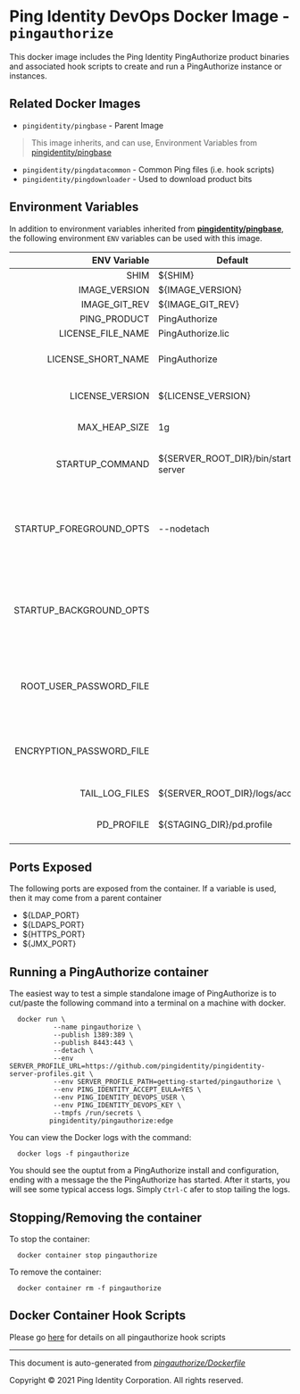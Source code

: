 

# Ping Identity DevOps Docker Image - `pingauthorize`

This docker image includes the Ping Identity PingAuthorize product binaries
and associated hook scripts to create and run a PingAuthorize instance or
instances.

## Related Docker Images
- `pingidentity/pingbase` - Parent Image
> This image inherits, and can use, Environment Variables from [pingidentity/pingbase](https://devops.pingidentity.com/docker-images/pingbase/)
- `pingidentity/pingdatacommon` - Common Ping files (i.e. hook scripts)
- `pingidentity/pingdownloader` - Used to download product bits


## Environment Variables
In addition to environment variables inherited from **[pingidentity/pingbase](https://devops.pingidentity.com/docker-images/pingbase/)**,
the following environment `ENV` variables can be used with
this image.

| ENV Variable  | Default     | Description
| ------------: | ----------- | ---------------------------------
| SHIM  | ${SHIM}  |  |
| IMAGE_VERSION  | ${IMAGE_VERSION}  |  |
| IMAGE_GIT_REV  | ${IMAGE_GIT_REV}  |  |
| PING_PRODUCT  | PingAuthorize  | Ping product name  |
| LICENSE_FILE_NAME  | PingAuthorize.lic  | Name of license file  |
| LICENSE_SHORT_NAME  | PingAuthorize  | Short name used when retrieving license from License Server  |
| LICENSE_VERSION  | ${LICENSE_VERSION}  | Version used when retrieving license from License Server  |
| MAX_HEAP_SIZE  | 1g  | Minimal Heap size required for PingAuthorize  |
| STARTUP_COMMAND  | ${SERVER_ROOT_DIR}/bin/start-server  | The command that the entrypoint will execute in the foreground to instantiate the container  |
| STARTUP_FOREGROUND_OPTS  | --nodetach  | The command-line options to provide to the the startup command when the container starts with the server in the foreground. This is the normal start flow for the container  |
| STARTUP_BACKGROUND_OPTS  |   | The command-line options to provide to the the startup command when the container starts with the server in the background. This is the debug start flow for the container  |
| ROOT_USER_PASSWORD_FILE  |   | Location of file with the root user password (i.e. cn=directory manager). Defaults to /SECRETS_DIR/root-user-password  |
| ENCRYPTION_PASSWORD_FILE  |   | Location of file with the passphrase for setting up encryption Defaults to /SECRETS_DIR/encryption-password  |
| TAIL_LOG_FILES  | ${SERVER_ROOT_DIR}/logs/access  | Files tailed once container has started  |
| PD_PROFILE  | ${STAGING_DIR}/pd.profile  | Directory for the profile used by the PingData manage-profile tool  |

## Ports Exposed

The following ports are exposed from the container.  If a variable is
used, then it may come from a parent container

- ${LDAP_PORT}
- ${LDAPS_PORT}
- ${HTTPS_PORT}
- ${JMX_PORT}

## Running a PingAuthorize container

The easiest way to test a simple standalone image of PingAuthorize is to cut/paste the following command into a terminal on a machine with docker.

```
  docker run \
           --name pingauthorize \
           --publish 1389:389 \
           --publish 8443:443 \
           --detach \
           --env SERVER_PROFILE_URL=https://github.com/pingidentity/pingidentity-server-profiles.git \
           --env SERVER_PROFILE_PATH=getting-started/pingauthorize \
           --env PING_IDENTITY_ACCEPT_EULA=YES \
           --env PING_IDENTITY_DEVOPS_USER \
           --env PING_IDENTITY_DEVOPS_KEY \
           --tmpfs /run/secrets \
          pingidentity/pingauthorize:edge
```

You can view the Docker logs with the command:

```
  docker logs -f pingauthorize
```

You should see the ouptut from a PingAuthorize install and configuration, ending with a message the the PingAuthorize has
started.  After it starts, you will see some typical access logs.  Simply ``Ctrl-C`` afer to stop tailing the logs.


## Stopping/Removing the container
To stop the container:

```
  docker container stop pingauthorize
```

To remove the container:

```
  docker container rm -f pingauthorize
```

## Docker Container Hook Scripts

Please go [here](https://github.com/pingidentity/pingidentity-devops-getting-started/tree/master/docs/docker-images/pingauthorize/hooks/README.md) for details on all pingauthorize hook scripts

---
This document is auto-generated from _[pingauthorize/Dockerfile](https://github.com/pingidentity/pingidentity-docker-builds/blob/master/pingauthorize/Dockerfile)_

Copyright © 2021 Ping Identity Corporation. All rights reserved.
